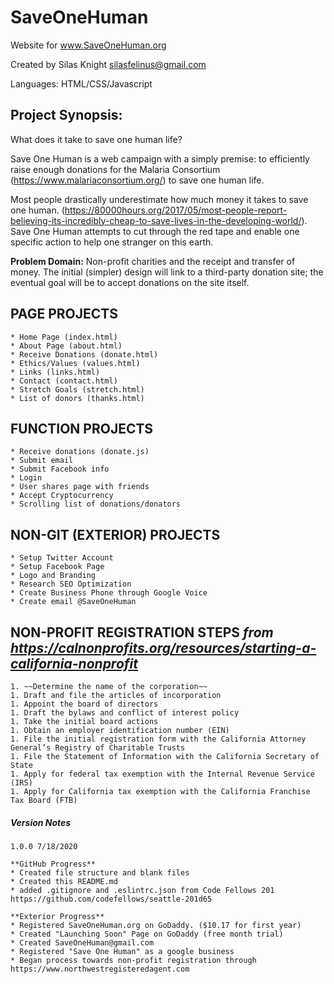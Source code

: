 # SaveOneHuman

Website for www.SaveOneHuman.org

Created by Silas Knight
silasfelinus@gmail.com

Languages: HTML/CSS/Javascript

## Project Synopsis:

What does it take to save one human life?

Save One Human is a web campaign with a simply premise: to efficiently raise enough donations for the Malaria Consortium (https://www.malariaconsortium.org/) to save one human life.

Most people drastically underestimate how much money it takes to save one human. (https://80000hours.org/2017/05/most-people-report-believing-its-incredibly-cheap-to-save-lives-in-the-developing-world/). Save One Human attempts to cut through the red tape and enable one specific action to help one stranger on this earth.

**Problem Domain:** 
    Non-profit charities and the receipt and transfer of money. The initial (simpler) design will link to a third-party donation site; the eventual goal will be to accept  donations on the site itself.



## PAGE PROJECTS
    * Home Page (index.html)
    * About Page (about.html)
    * Receive Donations (donate.html)
    * Ethics/Values (values.html)
    * Links (links.html)
    * Contact (contact.html)
    * Stretch Goals (stretch.html)
    * List of donors (thanks.html)


## FUNCTION PROJECTS
    * Receive donations (donate.js)
    * Submit email
    * Submit Facebook info
    * Login
    * User shares page with friends
    * Accept Cryptocurrency
    * Scrolling list of donations/donators

## NON-GIT (EXTERIOR) PROJECTS
    * Setup Twitter Account
    * Setup Facebook Page
    * Logo and Branding
    * Research SEO Optimization
    * Create Business Phone through Google Voice
    * Create email @SaveOneHuman

## NON-PROFIT REGISTRATION STEPS *from https://calnonprofits.org/resources/starting-a-california-nonprofit*
    1. ~~Determine the name of the corporation~~
    1. Draft and file the articles of incorporation
    1. Appoint the board of directors
    1. Draft the bylaws and conflict of interest policy
    1. Take the initial board actions
    1. Obtain an employer identification number (EIN)
    1. File the initial registration form with the California Attorney General’s Registry of Charitable Trusts
    1. File the Statement of Information with the California Secretary of State
    1. Apply for federal tax exemption with the Internal Revenue Service (IRS)
    1. Apply for California tax exemption with the California Franchise Tax Board (FTB)



##### _**Version Notes**_
    1.0.0 7/18/2020

    **GitHub Progress** 
    * Created file structure and blank files
    * Created this README.md
    * added .gitignore and .eslintrc.json from Code Fellows 201 https://github.com/codefellows/seattle-201d65

    **Exterior Progress** 
    * Registered SaveOneHuman.org on GoDaddy. ($10.17 for first year)
    * Created "Launching Soon" Page on GoDaddy (free month trial)
    * Created SaveOneHuman@gmail.com
    * Registered "Save One Human" as a google business
    * Began process towards non-profit registration through https://www.northwestregisteredagent.com

